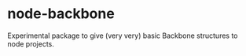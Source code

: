 node-backbone
=============

Experimental package to give (very very) basic Backbone structures to node projects.